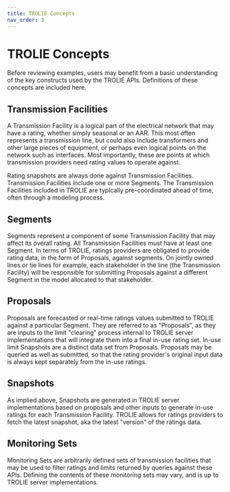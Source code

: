 ```yaml
---
title: TROLIE Concepts
nav_order: 3
---
```


# TROLIE Concepts

Before reviewing examples, users may benefit from a basic understanding of the key constructs used by the TROLIE APIs.  Definitions of these concepts are included here.  

## Transmission Facilities
A Transmission Facility is a logical part of the electrical network that may have a rating, whether simply seasonal or an AAR.  This most often represents a transmission line, but could also include transformers and other large pieces of equipment, or perhaps even logical points on the network such as interfaces.  Most importantly, these are points at which transmission providers need rating values to operate against.  

Rating snapshots are always done against Transmission Facilities.  Transmission Facilities include one or more Segments.  The Transmission Facilities included in TROLIE are typically pre-coordinated ahead of time, often through a modeling process.  

## Segments
Segments represent a component of some Transmission Facility that may affect its overall rating.  All Transmission Facilities must have at least one Segment.  In terms of TROLIE, ratings providers are obligated to provide rating data, in the form of Proposals, against segments.  On jointly owned lines or tie lines for example, each stakeholder in the line (the Transmission Facility) will be responsible for submitting Proposals against a different Segment in the model allocated to that stakeholder.  

## Proposals 
Proposals are forecasted or real-time ratings values submitted to TROLIE against a particular Segment.  They are referred to as "Proposals", as they are inputs to the limit "clearing" process internal to TROLIE server implementations that will integrate them into a final in-use rating set.  In-use limit Snapshots are a distinct data set from Proposals.  Proposals may be queried as well as submitted, so that the rating provider's original input data is always kept separately from the in-use ratings.  

## Snapshots
As implied above, Snapshots are generated in TROLIE server implementations based on proposals and other inputs to generate in-use ratings for each Transmission Facility.  TROLIE allows for ratings providers to fetch the latest snapshot, aka the latest "version" of the ratings data.  

## Monitoring Sets
Monitoring Sets are arbitrarily defined sets of transmission facilities that may be used to filter ratings and limits returned by queries against these APIs.  Defining the contents of these monitoring sets may vary, and is up to TROLIE server implementations.  
